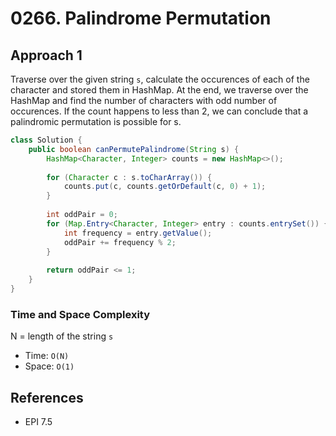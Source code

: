# 0266. Palindrome Permutation

## Approach 1
Traverse over the given string `s`, calculate the occurences of each of the character and stored them in HashMap. At the end, we traverse over the HashMap and find the number of characters with odd number of occurences. If the count happens to less than 2, we can conclude that a palindromic permutation is possible for s.

```Java
class Solution {
    public boolean canPermutePalindrome(String s) {
        HashMap<Character, Integer> counts = new HashMap<>();
        
        for (Character c : s.toCharArray()) {
            counts.put(c, counts.getOrDefault(c, 0) + 1);
        }
        
        int oddPair = 0;
        for (Map.Entry<Character, Integer> entry : counts.entrySet()) {
            int frequency = entry.getValue();
            oddPair += frequency % 2;
        }
        
        return oddPair <= 1;
    }
}
```

### Time and Space Complexity

N = length of the string `s`
- Time: `O(N)`
- Space: `O(1)`

## References
- EPI 7.5